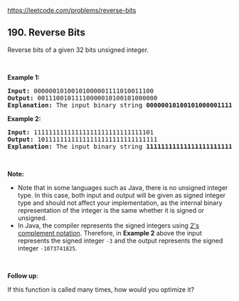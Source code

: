 https://leetcode.com/problems/reverse-bits

## 190. Reverse Bits

<div><p>Reverse bits of a given 32 bits unsigned integer.</p>
<p> </p>
<p><strong>Example 1:</strong></p>
<pre><strong>Input:</strong> 00000010100101000001111010011100
<strong>Output:</strong> 00111001011110000010100101000000
<strong>Explanation: </strong>The input binary string <b>00000010100101000001111010011100</b> represents the unsigned integer 43261596, so return 964176192 which its binary representation is <b>00111001011110000010100101000000</b>.
</pre>
<p><strong>Example 2:</strong></p>
<pre><strong>Input:</strong> 11111111111111111111111111111101
<strong>Output:</strong> 10111111111111111111111111111111
<strong>Explanation: </strong>The input binary string <strong>11111111111111111111111111111101</strong> represents the unsigned integer 4294967293, so return 3221225471 which its binary representation is <strong>10111111111111111111111111111111</strong>.</pre>
<p> </p>
<p><strong>Note:</strong></p>
<ul>
<li>Note that in some languages such as Java, there is no unsigned integer type. In this case, both input and output will be given as signed integer type and should not affect your implementation, as the internal binary representation of the integer is the same whether it is signed or unsigned.</li>
<li>In Java, the compiler represents the signed integers using <a href="https://en.wikipedia.org/wiki/Two%27s_complement" target="_blank">2's complement notation</a>. Therefore, in <strong>Example 2</strong> above the input represents the signed integer <code>-3</code> and the output represents the signed integer <code>-1073741825</code>.</li>
</ul>
<p> </p>
<p><b>Follow up</b>:</p>
<p>If this function is called many times, how would you optimize it?</p>
</div>
